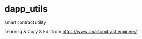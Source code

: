 # dapp_utils
smart contract utility

Learning & Copy & Edit from https://www.smartcontract.engineer/

